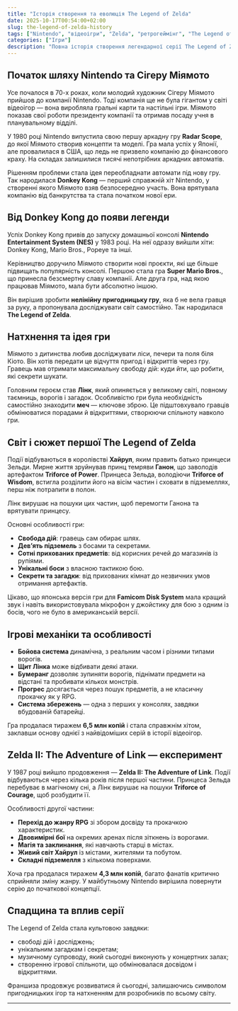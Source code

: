 ```yaml
---
title: "Історія створення та еволюція The Legend of Zelda"
date: 2025-10-17T00:54:00+02:00
slug: the-legend-of-zelda-history
tags: ["Nintendo", "відеоігри", "Zelda", "ретрогеймінг", "The Legend of Zelda"]
categories: ["Ігри"]
description: "Повна історія створення легендарної серії The Legend of Zelda — від перших аркад до культових ігор, що перевернули уявлення про пригодницькі відеоігри."
---
```


## Початок шляху Nintendo та Сігеру Міямото

Усе почалося в 70-х роках, коли молодий художник Сігеру Міямото прийшов до компанії Nintendo. Тоді компанія ще не була гігантом у світі відеоігор — вона виробляла гральні карти та настільні ігри. Міямото показав свої роботи президенту компанії та отримав посаду учня в планувальному відділі.

У 1980 році Nintendo випустила свою першу аркадну гру **Radar Scope**, до якої Міямото створив концепти та моделі. Гра мала успіх у Японії, але провалилася в США, що ледь не призвело компанію до фінансового краху. На складах залишилися тисячі непотрібних аркадних автоматів.

Рішенням проблеми стала ідея переобладнати автомати під нову гру. Так народилася **Donkey Kong** — перший справжній хіт Nintendo, у створенні якого Міямото взяв безпосередню участь. Вона врятувала компанію від банкрутства та стала початком нової ери.

## Від Donkey Kong до появи легенди

Успіх Donkey Kong привів до запуску домашньої консолі **Nintendo Entertainment System (NES)** у 1983 році. На неї одразу вийшли хіти: Donkey Kong, Mario Bros., Popeye та інші. 

Керівництво доручило Міямото створити нові проєкти, які ще більше підвищать популярність консолі. Першою стала гра **Super Mario Bros.**, що принесла безсмертну славу компанії. Але друга гра, над якою працював Міямото, мала бути абсолютно іншою.

Він вирішив зробити **нелінійну пригодницьку гру**, яка б не вела гравця за руку, а пропонувала досліджувати світ самостійно. Так народилася **The Legend of Zelda**.

## Натхнення та ідея гри

Міямото з дитинства любив досліджувати ліси, печери та поля біля Кіото. Він хотів передати це відчуття пригод і відкриттів через гру. Гравець мав отримати максимальну свободу дій: куди йти, що робити, які секрети шукати.

Головним героєм став **Лінк**, який опиняється у великому світі, повному таємниць, ворогів і загадок. Особливістю гри була необхідність самостійно знаходити **меч** — ключове зброю. Це підштовхувало гравців обмінюватися порадами й відкриттями, створюючи спільноту навколо гри.

## Світ і сюжет першої The Legend of Zelda

Події відбуваються в королівстві **Хайрул**, яким править батько принцеси Зельди. Мирне життя зруйнував принц темряви **Ганон**, що заволодів артефактом **Triforce of Power**. Принцеса Зельда, володіючи **Triforce of Wisdom**, встигла розділити його на вісім частин і сховати в підземеллях, перш ніж потрапити в полон.

Лінк вирушає на пошуки цих частин, щоб перемогти Ганона та врятувати принцесу.  

Основні особливості гри:

- **Свобода дій**: гравець сам обирає шлях.
- **Дев’ять підземель** з босами та секретами.
- **Сотні прихованих предметів**: від корисних речей до магазинів із рупіями.
- **Унікальні боси** з власною тактикою бою.
- **Секрети та загадки**: від прихованих кімнат до незвичних умов отримання артефактів.

Цікаво, що японська версія гри для **Famicom Disk System** мала кращий звук і навіть використовувала мікрофон у джойстику для бою з одним із босів, чого не було в американській версії.

## Ігрові механіки та особливості

- **Бойова система** динамічна, з реальним часом і різними типами ворогів.
- **Щит Лінка** може відбивати деякі атаки.
- **Бумеранг** дозволяє зупиняти ворогів, піднімати предмети на відстані та пробивати кількох монстрів.
- **Прогрес** досягається через пошук предметів, а не класичну прокачку як у RPG.
- **Система збережень** — одна з перших у консолях, завдяки вбудованій батарейці.

Гра продалася тиражем **6,5 млн копій** і стала справжнім хітом, заклавши основу однієї з найвідоміших серій в історії відеоігор.

## Zelda II: The Adventure of Link — експеримент

У 1987 році вийшло продовження — **Zelda II: The Adventure of Link**. Події відбуваються через кілька років після першої частини. Принцеса Зельда перебуває в магічному сні, а Лінк вирушає на пошуки **Triforce of Courage**, щоб розбудити її.

Особливості другої частини:

- **Перехід до жанру RPG** зі збором досвіду та прокачкою характеристик.
- **Двовимірні бої** на окремих аренах після зіткнень із ворогами.
- **Магія та заклинання**, які навчають старці в містах.
- **Живий світ Хайрул** із містами, жителями та побутом.
- **Складні підземелля** з кількома поверхами.

Хоча гра продалася тиражем **4,3 млн копій**, багато фанатів критично сприйняли зміну жанру. У майбутньому Nintendo вирішила повернути серію до початкової концепції.

## Спадщина та вплив серії

The Legend of Zelda стала культовою завдяки:

- свободі дій і досліджень;
- унікальним загадкам і секретам;
- музичному супроводу, який сьогодні виконують у концертних залах;
- створенню ігрової спільноти, що обмінювалася досвідом і відкриттями.

Франшиза продовжує розвиватися й сьогодні, залишаючись символом пригодницьких ігор та натхненням для розробників по всьому світу.

---
